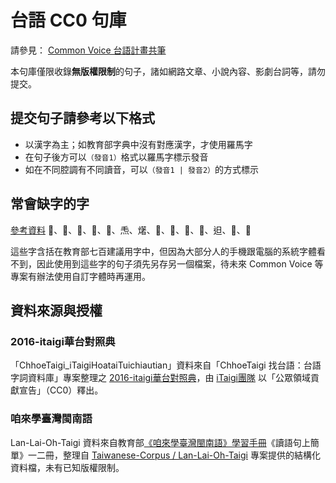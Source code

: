 # 台語 CC0 句庫

請參見： [Common Voice 台語計畫共筆](https://github.com/moztw/hackMD_docs/blob/master/common-voice-taiwanese-plan.md)

本句庫僅限收錄**無版權限制**的句子，諸如網路文章、小說內容、影劇台詞等，請勿提交。

## 提交句子請參考以下格式

- 以漢字為主；如教育部字典中沒有對應漢字，才使用羅馬字
- 在句子後方可以`（發音1）`格式以羅馬字標示發音
- 如在不同腔調有不同讀音，可以`（發音1 | 發音2）`的方式標示

## 常會缺字的字

[參考資料](https://max-everyday.com/2020/03/taiwanese-common-word-700/)
𡳞、𠢕、𠲿、𢓜、𣍐、𤆬、𤏸、𤞚、𤺪、𥰔、𥴊、𨑨、𩟗、𪜶

這些字含括在教育部七百建議用字中，但因為大部分人的手機跟電腦的系統字體看不到，因此使用到這些字的句子須先另存另一個檔案，待未來 Common Voice 等專案有辦法使用自訂字體時再運用。

## 資料來源與授權
### 2016-itaigi華台對照典

「ChhoeTaigi_iTaigiHoataiTuichiautian」資料來自「ChhoeTaigi 找台語：台語字詞資料庫」專案整理之 [2016-itaigi華台對照典](https://github.com/ChhoeTaigi/ChhoeTaigiDatabase#7-2016-itaigi華台對照典)，由 [iTaigi團隊](https://itaigi.tw/) 以「公眾領域貢獻宣告」（CC0）釋出。

### 咱來學臺灣閩南語

Lan-Lai-Oh-Taigi 資料來自教育部[《咱來學臺灣閩南語》學習手冊](https://language.moe.gov.tw/result.aspx?subclassify_sn=506&content_sn=40)《讀語句上簡單》一二冊，整理自 [Taiwanese-Corpus / Lan-Lai-Oh-Taigi](https://github.com/Taiwanese-Corpus/Lan-Lai-Oh-Taigi) 專案提供的結構化資料檔，未有已知版權限制。

